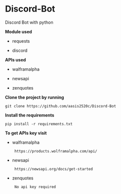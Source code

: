 # Discord-Bot
Discord Bot with python

**Module used**

- requests 

- discord 



**APIs used**

- walframalpha

- newsapi

- zenquotes 



**Clone the project by running**

```git clone https://github.com/aasis2520c/Discord-Bot```




**Install the requirements**

```pip install -r requirements.txt```



**To get APIs key visit**

- walframalpha 

       https://products.wolframalpha.com/api/

- newsapi

       https://newsapi.org/docs/get-started

- zenquotes 

       No api key required 


